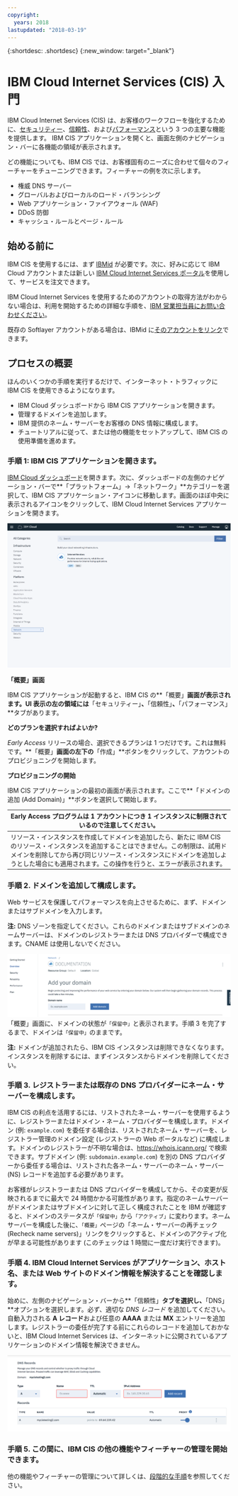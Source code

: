 ```yaml
---
copyright:
  years: 2018
lastupdated: "2018-03-19"
---
```


{:shortdesc: .shortdesc}
{:new_window: target="_blank"}

# IBM Cloud Internet Services (CIS) 入門

IBM Cloud Internet Services (CIS) は、お客様のワークフローを強化するために、[セキュリティー](/docs/infrastructure/cis/managing-for-security.html)、[信頼性](/docs/infrastructure/cis/managing-for-reliability.html)、および[パフォーマンス](/docs/infrastructure/cis/managing-for-performance.html)という 3 つの主要な機能を提供します。
IBM CIS アプリケーションを開くと、画面左側のナビゲーション・バーに各機能の領域が表示されます。

どの機能についても、IBM CIS では、お客様固有のニーズに合わせて個々のフィーチャーをチューニングできます。フィーチャーの例を次に示します。

 * 権威 DNS サーバー
 * グローバルおよびローカルのロード・バランシング
 * Web アプリケーション・ファイアウォール (WAF)
 * DDoS 防御
 * キャッシュ・ルールとページ・ルール



## 始める前に
IBM CIS を使用するには、まず [IBMid](https://www.ibm.com/account/us-en/signup/register.html) が必要です。次に、好みに応じて IBM Cloud アカウントまたは新しい [IBM Cloud Internet Services ポータル](https://console.bluemix.net/catalog/services/internet-services)を使用して、サービスを注文できます。

IBM Cloud Internet Services を使用するためのアカウントの取得方法がわからない場合は、利用を開始するための詳細な手順を、[IBM 営業担当員にお問い合わせください](https://www.ibm.com/cloud-computing/bluemix/contact-us)。

既存の Softlayer アカウントがある場合は、IBMid に[そのアカウントをリンク](https://console.bluemix.net/docs/account/softlayerlink.html#unifyingaccounts)できます。 

## プロセスの概要

ほんのいくつかの手順を実行するだけで、インターネット・トラフィックに IBM CIS を使用できるようになります。

 * IBM Cloud ダッシュボードから IBM CIS アプリケーションを開きます。
 * 管理するドメインを追加します。
 * IBM 提供のネーム・サーバーをお客様の DNS 情報に構成します。
 * チュートリアルに従って、または他の機能をセットアップして、IBM CIS の使用準備を進めます。

### 手順 1: IBM CIS アプリケーションを開きます。

 [IBM Cloud ダッシュボード](https://console.bluemix.net/catalog/)を開きます。次に、ダッシュボードの左側のナビゲーション・バーで**「プラットフォーム」->「ネットワーク」**カテゴリーを選択して、IBM CIS アプリケーション・アイコンに移動します。画面のほぼ中央に表示されるアイコンをクリックして、IBM Cloud Internet Services アプリケーションを開きます。 

![カタログ](images/catalog-cis-tile.png)

**「概要」画面**

IBM CIS アプリケーションが起動すると、IBM CIS の**「概要」**画面が表示されます。UI 表示の左の領域には**「セキュリティー」**、**「信頼性」**、**「パフォーマンス」**タブがあります。

**どのプランを選択すればよいか?**

_Early Access_ リリースの場合、選択できるプランは 1 つだけです。これは無料です。**「概要」**画面の左下の**「作成」**ボタンをクリックして、アカウントのプロビジョニングを開始します。

**プロビジョニングの開始**

IBM CIS アプリケーションの最初の画面が表示されます。ここで**「ドメインの追加 (Add Domain)」**ボタンを選択して開始します。

|**Early Access プログラムは 1 アカウントにつき 1 インスタンスに制限されているので注意してください。** |
|-------------------------------------------------------------------|
| リソース・インスタンスを作成してドメインを追加したら、新たに IBM CIS のリソース・インスタンスを追加することはできません。この制限は、試用ドメインを削除してから再び同じリソース・インスタンスにドメインを追加しようとした場合にも適用されます。この操作を行うと、エラーが表示されます。|

### 手順 2. ドメインを追加して構成します。

Web サービスを保護してパフォーマンスを向上させるために、まず、ドメインまたはサブドメインを入力します。

**注:** DNS ゾーンを指定してください。これらのドメインまたはサブドメインのネームサーバーは、ドメインのレジストラーまたは DNS プロバイダーで構成できます。CNAME は使用しないでください。

![入門](images/overview-add-domain.png)
「概要」画面に、ドメインの状態が`「保留中」`と表示されます。手順 3 を完了するまで、ドメインは`「保留中」`のままです。

**注:** ドメインが追加されたら、IBM CIS インスタンスは削除できなくなります。インスタンスを削除するには、まずインスタンスからドメインを削除してください。

### 手順 3. レジストラーまたは既存の DNS プロバイダーにネーム・サーバーを構成します。

IBM CIS の利点を活用するには、リストされたネーム・サーバーを使用するように、レジストラーまたはドメイン・ネーム・プロバイダーを構成します。ドメイン (例: `example.com`) を委任する場合は、リストされたネーム・サーバーを、レジストラー管理のドメイン設定 (レジストラーの Web ポータルなど) に構成します。ドメインのレジストラーが不明な場合は、https://whois.icann.org/ で検索できます。サブドメイン (例: `subdomain.example.com`) を別の DNS プロバイダーから委任する場合は、リストされた各ネーム・サーバーのネーム・サーバー (NS) レコードを追加する必要があります。

お客様がレジストラーまたは DNS プロバイダーを構成してから、その変更が反映されるまでに最大で 24 時間かかる可能性があります。指定のネームサーバーがドメインまたはサブドメインに対して正しく構成されたことを IBM が確認すると、ドメインのステータスが`「保留中」`から`「アクティブ」`に変わります。ネームサーバーを構成した後に、`「概要」`ページの「ネーム・サーバーの再チェック (Recheck name servers)」リンクをクリックすると、ドメインのアクティブ化が早まる可能性があります (このチェックは 1 時間に一度だけ実行できます)。

### 手順 4. IBM Cloud Internet Services がアプリケーション、ホスト名、または Web サイトのドメイン情報を解決することを確認します。

始めに、左側のナビゲーション・バーから**「信頼性」**タブを選択し、**「DNS」**オプションを選択します。必ず、適切な _DNS レコード_ を追加してください。自動入力される **A レコード**および任意の **AAAA** または **MX** エントリーを追加します。レジストラーの委任が完了する前にこれらのレコードを追加しておかないと、IBM Cloud Internet Services は、インターネットに公開されているアプリケーションのドメイン情報を解決できません。  

![入門](images/dns-records.png)

### 手順 5. この間に、IBM CIS の他の機能やフィーチャーの管理を開始できます。

他の機能やフィーチャーの管理について詳しくは、[段階的な手順](/docs/infrastructure/cis/how-to.html)を参照してください。
